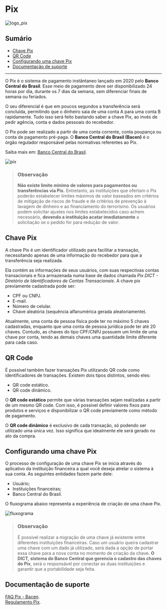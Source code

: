 # Pix

![logo_pix](https://user-images.githubusercontent.com/30627500/180342797-c089ae51-aa91-4222-b30f-3a173a67db79.png "Figura 1. Pix logo - Banco Central do Brasil.")

## Sumário
- [Chave Pix](#chave-pix) <br>
- [QR Code](#qr-code)<br>
- [Configurando uma chave Pix](#configurando-uma-chave-pix) <br>
- [Documentação de suporte](#documentação-de-suporte)
---

O Pix é o sistema de pagamento instântaneo lançado em 2020 pelo **Banco Central do Brasil**. Esse meio de pagamento deve ser disponibilizado 24 horas por dia, durante os 7 dias da semana, sem diferenciar finais de semana ou feriados. 

O seu diferencial é que em poucos segundos a transferência será concluída, permitindo que o dinheiro saia de uma conta A para uma conta B rapidamente. Tudo isso será feito bastando saber a chave Pix, ao invés de pedir agência, conta e dados pessoais do recebedor.

O Pix pode ser realizado a partir de uma conta corrente, conta poupança ou conta de pagamento pré-paga. O **Banco Central do Brasil (Bacen)** é o órgão regulador responsável pelas normativas referentes ao Pix. 

Saiba mais em: [Banco Central do Brasil](https://www.bcb.gov.br/estabilidadefinanceira/pix).

![pix](https://user-images.githubusercontent.com/30627500/180342812-bf905b90-62ea-4806-aea1-b9bb8680f0ba.PNG "Figura 2. Vantagens Pix - Banco Central do Brasil.")

> ### Observação
> **Não existe limite mínimo de valores para pagamentos ou transferências via Pix.** Entretanto, as instituições que ofertam o Pix poderão estabelecer limites máximos de valor baseados em critérios de mitigação de riscos de fraude e de critérios de prevenção à lavagem de dinheiro e ao financiamento do terrorismo. Os usuários podem solicitar ajustes nos limites estabelecidos caso achem necessário, **devendo a instituição acatar imediatamente** a solicitação se o pedido for para redução de valor.

## Chave Pix

A chave Pix é um identificador utilizado para facilitar a transação, necessitando apenas de uma informação do recebedor para que a transferência seja realizada.

Ela contém as informações de seus usuários, com suas respectivas contas transacionais e fica armazenada numa base de dados chamada _Pix DICT - Diretório de Identificadores de Contas Transacionais_.  A chave pix previamente cadastrada pode ser:

- CPF ou CNPJ.
- E-mail.
- Número de celular.
- Chave aleatória (sequência alfanumérica gerada aleatoriamente). 

Atualmente, uma conta de pessoa física pode ter no máximo 5 chaves cadastradas, enquanto que uma conta de pessoa jurídica pode ter até 20 chaves. Contudo, as chaves do tipo CPF/CNPJ possuem um limite de uma chave por conta, tendo as demais chaves uma quantidade limite diferente para cada caso. 

## QR Code

É possível também fazer transações Pix utilizando QR code como identificadores de transações. Existem dois tipos distintos, sendo eles:

- QR code estático.
- QR code dinâmico.

O **QR code estático** permite que várias transações sejam realizadas a partir de um mesmo QR code. Com isso, é possível definir valores fixos para produtos e serviços e disponibilizar o QR code previamente como método de pagamento. 

O **QR code dinâmico** é exclusivo de cada transação, só podendo ser utilizado uma única vez. Isso significa que idealmente ele será gerado no ato da compra.

## Configurando uma chave Pix

O processo de configuração de uma chave Pix se inicia através do aplicativo da instituição financeira a qual você deseja atrelar o sistema à sua conta. As seguintes entidades fazem parte dele:

- Usuário;
- Instituições financeiras;
- Banco Central do Brasil.

O fluxograma abaixo representa a experiência de criação de uma chave Pix.

![fluxograma](https://user-images.githubusercontent.com/30627500/180355155-d96d765b-eede-4941-a065-5c0e007f1b3b.jpeg "Figura 3. Fluxograma da jornada do usuário.")

> ### Observação
> É possível realizar a migração de uma chave já existente entre diferentes instituições financeiras. Caso um usuário queira cadastrar uma chave com um dado já utilizado, será dada a opção de portar essa chave para a nova conta no momento de criação da chave. **O DICT, sistema do Banco Central que gerencia o cadastro das chaves do Pix**, será o responsável por conectar as duas instituições e garantir que a portabilidade seja feita.

## Documentação de suporte
[FAQ Pix - Bacen](https://www.bcb.gov.br/acessoinformacao/perguntasfrequentes-respostas/faq_pixpagtoinstantaneo). <br>
[Regulamento Pix](https://www.bcb.gov.br/estabilidadefinanceira/exibenormativo?tipo=Resolu%C3%A7%C3%A3o%20BCB&numero=1).

